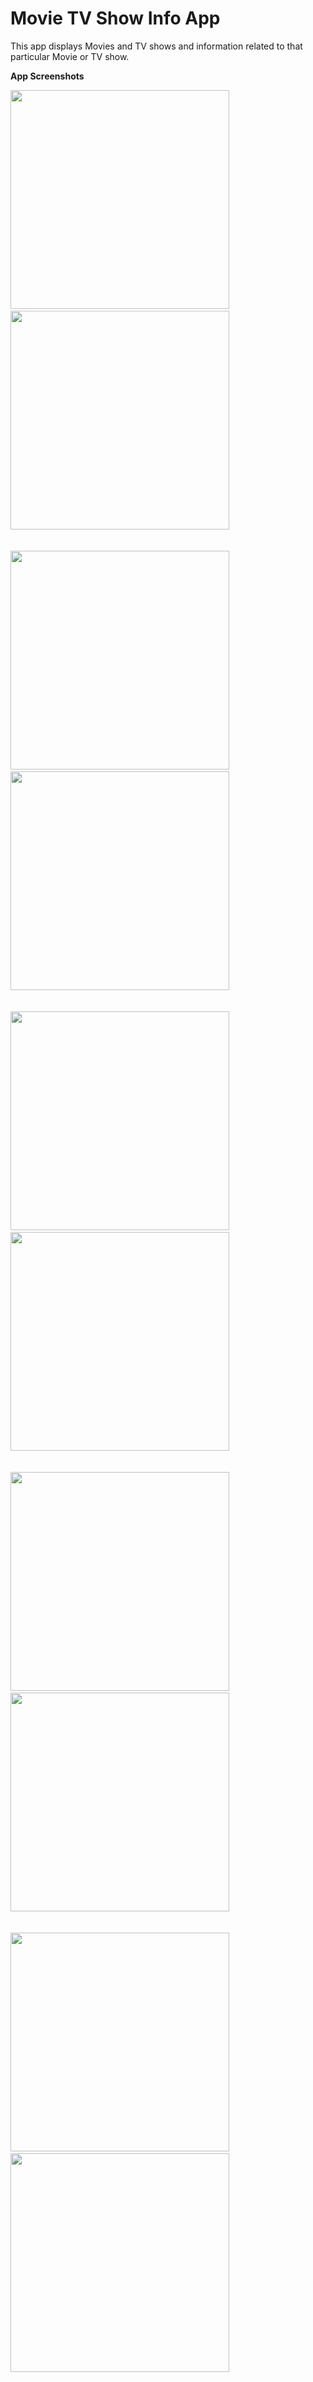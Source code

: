 Movie TV Show Info App
===================================

This app displays Movies and TV shows and information related to that particular Movie or TV show.
                    
**App Screenshots**
                                  
<img src="Images/0.png" width="350">&nbsp;&nbsp;&nbsp;&nbsp;&nbsp;&nbsp;<img src="Images/1.png" width="350">
<br><br><br>
<img src="Images/2.png" width="350">&nbsp;&nbsp;&nbsp;&nbsp;&nbsp;&nbsp;<img src="Images/3.png" width="350">
<br><br><br>
<img src="Images/4.png" width="350">&nbsp;&nbsp;&nbsp;&nbsp;&nbsp;&nbsp;<img src="Images/5.png" width="350">
<br><br><br>
<img src="Images/6.png" width="350">&nbsp;&nbsp;&nbsp;&nbsp;&nbsp;&nbsp;<img src="Images/7.png" width="350">
<br><br><br>
<img src="Images/8.png" width="350">&nbsp;&nbsp;&nbsp;&nbsp;&nbsp;&nbsp;<img src="Images/9.png" width="350">




